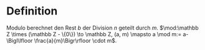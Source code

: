 # Definition
Modulo berechnet den Rest $b$ der Division $n$ geteilt durch $m$.
$\mod:\mathbb Z \times (\mathbb Z - \{0\}) \to \mathbb Z, (a, m) \mapsto a \mod m:= a-\Bigl\lfloor \frac{a}{m}\Bigr\rfloor \cdot m$.


